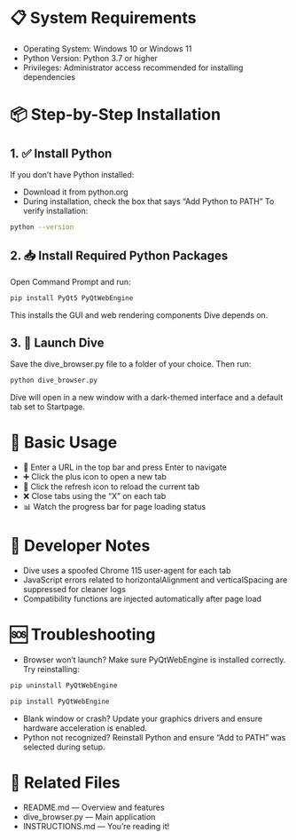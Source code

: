 # 📋 System Requirements
- Operating System: Windows 10 or Windows 11
- Python Version: Python 3.7 or higher
- Privileges: Administrator access recommended for installing dependencies

# 📦 Step-by-Step Installation
## 1. ✅ Install Python
If you don’t have Python installed:
- Download it from python.org
- During installation, check the box that says “Add Python to PATH”
To verify installation:
```bash
python --version
```


## 2. 📥 Install Required Python Packages
Open Command Prompt and run:
```bash
pip install PyQt5 PyQtWebEngine
```


This installs the GUI and web rendering components Dive depends on.

## 3. 🚀 Launch Dive
Save the dive_browser.py file to a folder of your choice. Then run:
```bash
python dive_browser.py
```


Dive will open in a new window with a dark-themed interface and a default tab set to Startpage.

# 🧭 Basic Usage
- 🔗 Enter a URL in the top bar and press Enter to navigate
- ➕ Click the plus icon to open a new tab
- 🔄 Click the refresh icon to reload the current tab
- ❌ Close tabs using the “X” on each tab
- 📊 Watch the progress bar for page loading status

# 🧪 Developer Notes
- Dive uses a spoofed Chrome 115 user-agent for each tab
- JavaScript errors related to horizontalAlignment and verticalSpacing are suppressed for cleaner logs
- Compatibility functions are injected automatically after page load

# 🆘 Troubleshooting
- Browser won’t launch?
Make sure PyQtWebEngine is installed correctly. Try reinstalling:
```bash
pip uninstall PyQtWebEngine
```
```bash
pip install PyQtWebEngine
```
- Blank window or crash?
Update your graphics drivers and ensure hardware acceleration is enabled.
- Python not recognized?
Reinstall Python and ensure “Add to PATH” was selected during setup.

# 📎 Related Files
- README.md — Overview and features
- dive_browser.py — Main application
- INSTRUCTIONS.md — You’re reading it!
